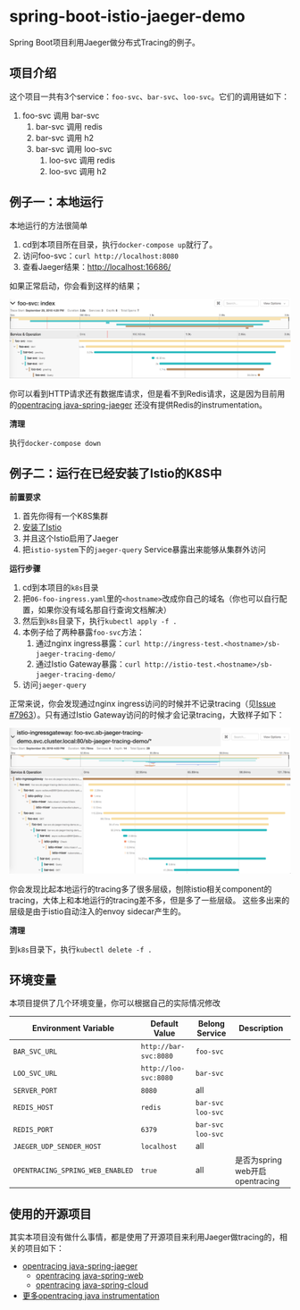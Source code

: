 # spring-boot-istio-jaeger-demo

Spring Boot项目利用Jaeger做分布式Tracing的例子。

## 项目介绍

这个项目一共有3个service：`foo-svc`、`bar-svc`、`loo-svc`。它们的调用链如下：

1. foo-svc 调用 bar-svc
   1. bar-svc 调用 redis
   1. bar-svc 调用 h2
   1. bar-svc 调用 loo-svc
      1. loo-svc 调用 redis
      1. loo-svc 调用 h2  

## 例子一：本地运行

本地运行的方法很简单

1. cd到本项目所在目录，执行`docker-compose up`就行了。
1. 访问foo-svc：`curl http://localhost:8080`
1. 查看Jaeger结果：[http://localhost:16686/](http://localhost:16686/)

如果正常启动，你会看到这样的结果；

![Figure-1](assets/figure-1.png)

你可以看到HTTP请求还有数据库请求，但是看不到Redis请求，这是因为目前用的[opentracing java-spring-jaeger][opentracing java-spring-jaeger]
还没有提供Redis的instrumentation。

**清理**

执行`docker-compose down`

## 例子二：运行在已经安装了Istio的K8S中

**前置要求**

1. 首先你得有一个K8S集群
1. [安装了Istio][k8s-learn-istio-install]
1. 并且这个Istio启用了Jaeger
1. 把`istio-system`下的`jaeger-query` Service暴露出来能够从集群外访问

**运行步骤**

1. cd到本项目的`k8s`目录
1. 把`06-foo-ingress.yaml`里的`<hostname>`改成你自己的域名（你也可以自行配置，如果你没有域名那自行查询文档解决）
1. 然后到`k8s`目录下，执行`kubectl apply -f .`
1. 本例子给了两种暴露`foo-svc`方法：
   1. 通过nginx ingress暴露：`curl http://ingress-test.<hostname>/sb-jaeger-tracing-demo/`
   1. 通过Istio Gateway暴露：`curl http://istio-test.<hostname>/sb-jaeger-tracing-demo/`
1. 访问`jaeger-query`

正常来说，你会发现通过nginx ingress访问的时候并不记录tracing（见[Issue #7963][istio-issue-7963]）。只有通过Istio Gateway访问的时候才会记录tracing，大致样子如下：

![Figure-2](assets/figure-2.png)

你会发现比起本地运行的tracing多了很多层级，刨除istio相关component的tracing，大体上和本地运行的tracing差不多，但是多了一些层级。
这些多出来的层级是由于istio自动注入的envoy sidecar产生的。

**清理**

到`k8s`目录下，执行`kubectl delete -f .`

## 环境变量

本项目提供了几个环境变量，你可以根据自己的实际情况修改

| Environment Variable             | Default Value         | Belong Service      | Description |
|----------------------------------|-----------------------|---------------------|-------------|
| `BAR_SVC_URL`                    | `http://bar-svc:8080` | `foo-svc`           |             |
| `LOO_SVC_URL`                    | `http://loo-svc:8080` | `bar-svc`           |             |
| `SERVER_PORT`                    | `8080`                | all                 |             |
| `REDIS_HOST`                     | `redis`               | `bar-svc` `loo-svc` |             |
| `REDIS_PORT`                     | `6379`                | `bar-svc` `loo-svc` |             |
| `JAEGER_UDP_SENDER_HOST`         | `localhost`           | all                 |             |
| `OPENTRACING_SPRING_WEB_ENABLED` | `true`                | all                 | 是否为spring web开启opentracing |

## 使用的开源项目

其实本项目没有做什么事情，都是使用了开源项目来利用Jaeger做tracing的，相关的项目如下：

* [opentracing java-spring-jaeger][opentracing java-spring-jaeger]
  * [opentracing java-spring-web][opentracing java-spring-web]
  * [opentracing java-spring-cloud][opentracing java-spring-cloud]
* [更多opentracing java instrumentation][opentracing java]

[k8s-learn-istio-install]: https://github.com/chanjarster/k8s-learn/tree/master/addons-guide/istio/install
[opentracing java-spring-jaeger]: https://github.com/opentracing-contrib/java-spring-jaeger
[opentracing java-spring-web]:https://github.com/opentracing-contrib/java-spring-web
[opentracing java-spring-cloud]:https://github.com/opentracing-contrib/java-spring-cloud
[opentracing java]: https://github.com/opentracing-contrib?utf8=%E2%9C%93&q=&type=&language=java
[istio-issue-7963]: https://github.com/istio/istio/issues/7963
